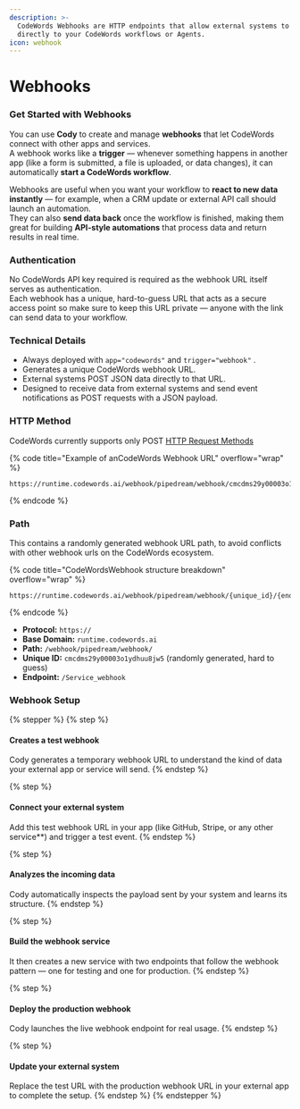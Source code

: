 ```yaml
---
description: >-
  CodeWords Webhooks are HTTP endpoints that allow external systems to send data
  directly to your CodeWords workflows or Agents.
icon: webhook
---
```


# Webhooks

### Get Started with Webhooks

You can use **Cody** to create and manage **webhooks** that let CodeWords connect with other apps and services.\
A webhook works like a **trigger** — whenever something happens in another app (like a form is submitted, a file is uploaded, or data changes), it can automatically **start a CodeWords workflow**.

Webhooks are useful when you want your workflow to **react to new data instantly** — for example, when a CRM update or external API call should launch an automation.\
They can also **send data back** once the workflow is finished, making them great for building **API-style automations** that process data and return results in real time.

### **Authentication**

No CodeWords API key required is required as the webhook URL itself serves as authentication.\
Each webhook has a unique, hard-to-guess URL that acts as a secure access point so make sure to keep this URL private — anyone with the link can send data to your workflow.

### **Technical Details**

* Always deployed with `app="codewords"` and `trigger="webhook"` .
* Generates a unique CodeWords webhook URL.
* External systems POST JSON data directly to that URL.
* Designed to receive data from external systems and send event notifications as POST requests with a JSON payload.

### HTTP Method

CodeWords currently supports only POST [HTTP Request Methods](https://developer.mozilla.org/en-US/docs/Web/HTTP/Reference/Methods)

{% code title="Example of anCodeWords Webhook URL" overflow="wrap" %}
```
https://runtime.codewords.ai/webhook/pipedream/webhook/cmcdms29y00003o1ydhuu8jw5/gmail_to_salesforce_automation_webhook
```
{% endcode %}

### Path

This contains a randomly generated webhook URL path, to avoid conflicts with other webhook urls on the CodeWords ecosystem.

{% code title="CodeWordsWebhook structure breakdown" overflow="wrap" %}
```
https://runtime.codewords.ai/webhook/pipedream/webhook/{unique_id}/{endpoint_name}
```
{% endcode %}

* **Protocol:** `https://`
* **Base Domain:** `runtime.codewords.ai`
* **Path:** `/webhook/pipedream/webhook/`
* **Unique ID:** `cmcdms29y00003o1ydhuu8jw5` (randomly generated, hard to guess)
* **Endpoint:**  `/Service_webhook`&#x20;

### Webhook Setup

{% stepper %}
{% step %}
#### Creates a test webhook

Cody generates a temporary webhook URL to understand the kind of data your external app or service will send.
{% endstep %}

{% step %}
#### Connect your external system

Add this test webhook URL in your app (like GitHub, Stripe, or any other service\*\*) and trigger a test event.
{% endstep %}

{% step %}
#### Analyzes the incoming data

Cody automatically inspects the payload sent by your system and learns its structure.
{% endstep %}

{% step %}
#### Build the webhook service

It then creates a new service with two endpoints that follow the webhook pattern — one for testing and one for production.
{% endstep %}

{% step %}
#### Deploy the production webhook

Cody launches the live webhook endpoint for real usage.
{% endstep %}

{% step %}
#### Update your external system

Replace the test URL with the production webhook URL in your external app to complete the setup.
{% endstep %}
{% endstepper %}
